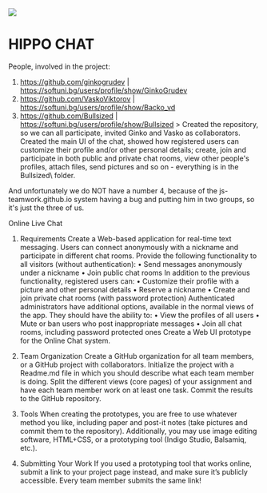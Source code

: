 <img src="https://i.imgur.com/nDua6Z8.jpg">

<h1>HIPPO CHAT</h1>

People, involved in the project:
1. https://github.com/ginkogrudev | https://softuni.bg/users/profile/show/GinkoGrudev
2. https://github.com/VaskoViktorov | https://softuni.bg/users/profile/show/Backo_vd
3. https://github.com/Bullsized | https://softuni.bg/users/profile/show/Bullsized > Created the repository, so we can all participate, invited Ginko and Vasko as collaborators. Created the main UI of the chat, showed how registered users can customize their profile and/or other personal details; create, join and participate in both public and private chat rooms, view other people's profiles, attach files, send pictures and so on - everything is in the Bullsized\ folder.

And unfortunately we do NOT have a number 4, because of the js-teamwork.github.io system having a bug and putting him in two groups, so it's just the three of us.

Online Live Chat
1.	Requirements
Create a Web-based application for real-time text messaging. Users can connect anonymously with a nickname and participate in different chat rooms.
Provide the following functionality to all visitors (without authentication):
•	Send messages anonymously under a nickname
•	Join public chat rooms
In addition to the previous functionality, registered users can:
•	Customize their profile with a picture and other personal details
•	Reserve a nickname
•	Create and join private chat rooms (with password protection)
Authenticated administrators have additional options, available in the normal views of the app. They should have the ability to:
•	View the profiles of all users
•	Mute or ban users who post inappropriate messages
•	Join all chat rooms, including password protected ones
Create a Web UI prototype for the Online Chat system.

2.	Team Organization
Create a GitHub organization for all team members, or a GitHub project with collaborators. Initialize the project with a Readme.md file in which you should describe what each team member is doing.
Split the different views (core pages) of your assignment and have each team member work on at least one task. Commit the results to the GitHub repository.

3.	Tools
When creating the prototypes, you are free to use whatever method you like, including paper and post-it notes (take pictures and commit them to the repository). Additionally, you may use image editing software, HTML+CSS, or a prototyping tool (Indigo Studio, Balsamiq, etc.).

4.	Submitting Your Work
If you used a prototyping tool that works online, submit a link to your project page instead, and make sure it’s publicly accessible. Every team member submits the same link!
